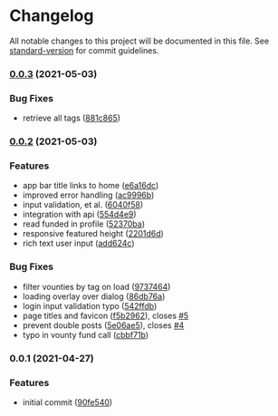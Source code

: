 # Changelog

All notable changes to this project will be documented in this file. See [standard-version](https://github.com/conventional-changelog/standard-version) for commit guidelines.

### [0.0.3](https://github.com/Eddydpyl/vounty_web/compare/v0.0.2...v0.0.3) (2021-05-03)


### Bug Fixes

* retrieve all tags ([881c865](https://github.com/Eddydpyl/vounty_web/commit/881c865d5c4aaa0cdd03a8e52172486d7b02b3ce))

### [0.0.2](https://github.com/Eddydpyl/vounty_web/compare/v0.0.1...v0.0.2) (2021-05-03)


### Features

* app bar title links to home ([e6a16dc](https://github.com/Eddydpyl/vounty_web/commit/e6a16dcbb82e8ff3c905380aa531c7a0b2238abb))
* improved error handling ([ac9996b](https://github.com/Eddydpyl/vounty_web/commit/ac9996b73d3cbe79deef99999295fec12490593e))
* input validation, et al. ([6040f58](https://github.com/Eddydpyl/vounty_web/commit/6040f583b781f900e622aefaf97d60566bda4180))
* integration with api ([554d4e9](https://github.com/Eddydpyl/vounty_web/commit/554d4e94060410860bb6ab5c3552e4c0cc65a1b3))
* read funded in profile ([52370ba](https://github.com/Eddydpyl/vounty_web/commit/52370ba731cbd8c1125e3c0ebab415bedfdd2dd5))
* responsive featured height ([2201d6d](https://github.com/Eddydpyl/vounty_web/commit/2201d6d7262fb26e7ebff4b9729ec5e271c64afa))
* rich text user input ([add624c](https://github.com/Eddydpyl/vounty_web/commit/add624cb526e176c33f51719f5f644aac0e80cd4))


### Bug Fixes

* filter vounties by tag on load ([9737464](https://github.com/Eddydpyl/vounty_web/commit/9737464fdfe1a25b619465349adca4938fb24395))
* loading overlay over dialog ([86db76a](https://github.com/Eddydpyl/vounty_web/commit/86db76ae2a278608fec58ea2dbd00a8b90fb57e9))
* login input validation typo ([542ffdb](https://github.com/Eddydpyl/vounty_web/commit/542ffdbda4340b963bed83d50267e7f4030cd1fb))
* page titles and favicon ([f5b2962](https://github.com/Eddydpyl/vounty_web/commit/f5b2962d910060c914b67dfaa56a7e768fc6fff8)), closes [#5](https://github.com/Eddydpyl/vounty_web/issues/5)
* prevent double posts ([5e06ae5](https://github.com/Eddydpyl/vounty_web/commit/5e06ae521b0bbd423b67509483ea86895b023757)), closes [#4](https://github.com/Eddydpyl/vounty_web/issues/4)
* typo in vounty fund call ([cbbf71b](https://github.com/Eddydpyl/vounty_web/commit/cbbf71bde9cd818469113eb73d41797a4cfcb375))

### 0.0.1 (2021-04-27)


### Features

* initial commit ([90fe540](https://github.com/Eddydpyl/vounty_web/commit/90fe540368a984c72f707ea85aa97b94c22b20d7))
